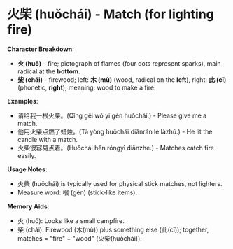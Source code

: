 # **火柴 (huǒchái) - Match (for lighting fire)**

**Character Breakdown**:  
- **火 (huǒ)** - fire; pictograph of flames (four dots represent sparks), main radical at the **bottom**.  
- **柴 (chái)** - firewood; left: **木 (mù)** (wood, radical on the **left**), right: **此 (cǐ)** (phonetic, **right**), meaning: wood to make a fire.

**Examples**:  
- 请给我一根火柴。(Qǐng gěi wǒ yī gēn huǒchái.) - Please give me a match.  
- 他用火柴点燃了蜡烛。(Tā yòng huǒchái diǎnrán le làzhú.) - He lit the candle with a match.  
- 火柴很容易点着。(Huǒchái hěn róngyì diǎnzhe.) - Matches catch fire easily.

**Usage Notes**:  
- 火柴 (huǒchái) is typically used for physical stick matches, not lighters.  
- Measure word: 根 (gēn) (stick-like items).

**Memory Aids**:  
- 火 (huǒ): Looks like a small campfire.  
- 柴 (chái): Firewood (木(mù)) plus something else (此(cǐ)); together, matches = "fire" + "wood" (火柴(huǒchái)).